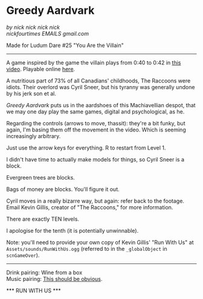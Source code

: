 # Greedy Aardvark
_by nick nick nick nick_  
_nickfourtimes EMAILS gmail.com_

Made for Ludum Dare #25
"You Are the Villain"

---

A game inspired by the game the villain plays from 0:40 to 0:42 in [this video](https://www.youtube.com/watch?v=IFauNH7-U4g). Playable online [here](https://nicknicknicknick.itch.io/greedy-aardvark).

A nutritious part of 73% of all Canadians' childhoods, The Raccoons were idiots.
Their overlord was Cyril Sneer, but his tyranny was generally undone by his jerk son et al.

_Greedy Aardvark_ puts us in the aardshoes of this Machiavellian despot, 
that we may one day play the same games, digital and psychological, as he.

Regarding the controls (arrows to move, thassit): they're a bit funky, but again,
I'm basing them off the movement in the video. Which is seeming increasingly arbitrary.

Just use the arrow keys for everything. R to restart from Level 1.

I didn't have time to actually make models for things, so Cyril Sneer is a block.

Evergreen trees are blocks.

Bags of money are blocks. You'll figure it out.

Cyril moves in a really bizarre way, but again: refer back to the footage.
Email Kevin Gillis, creator of "The Raccoons," for more information.

There are exactly TEN levels.

I apologise for the tenth (it is potentially unwinnable).

Note: you'll need to provide your own copy of Kevin Gillis' "Run With Us" at `Assets/sounds/RunWithUs.ogg` (referred to in the `_globalObject` in `scnGameOver`).

---

Drink pairing: Wine from a box  
Music pairing: [This should be obvious](https://www.youtube.com/watch?v=JLVe1NkQA78).


*** RUN WITH US ***
